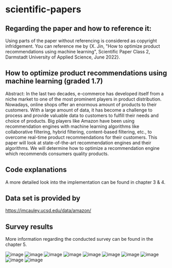 # scientific-papers

## Regarding the paper and how to reference it:
Using parts of the paper without referencing is considered as copyright infridgement. You can reference me by {X. Jin, "How to optimize product recommendations using machine learning", Scientific Paper Class 2, Darmstadt University of Applied Science, June 2022}.
## How to optimize product recommendations using machine learning (graded 1.7)  
Abstract: In the last two decades, e-commerce has developed itself from a niche market to one of the most prominent players in product distribution. Nowadays, online shops offer an enormous amount of products to their customers. With a large amount of data, it has become a challenge to process and provide valuable data to customers to fulfill their needs and choice of products. Big players like Amazon have been using recommendation engines with machine learning algorithms like collaborative filtering, hybrid filtering, content-based filtering, etc., to overcome real-time product recommendations for their customers. This paper will look at state-of-the-art recommendation engines and their algorithms. We will determine how to optimize a recommendation engine which recommends consumers quality products.

## Code explanations
A more detailed look into the implementation can be found in chapter 3 & 4. 

## Data set is provided by 
https://jmcauley.ucsd.edu/data/amazon/

## Survey results
More information regarding the conducted survey can be found in the chapter 5.

![image](https://github.com/codingPineAppl3/scientific-papers/assets/51518928/becc1355-4225-4d10-9b83-e48587a0cae4)
![image](https://github.com/codingPineAppl3/scientific-papers/assets/51518928/5a063940-1291-447f-a829-9844f3aad9bf)
![image](https://github.com/codingPineAppl3/scientific-papers/assets/51518928/dd2887ec-d74c-4149-a837-fd7b9bf5893a)
![image](https://github.com/codingPineAppl3/scientific-papers/assets/51518928/a9197e9c-c81a-4410-b9d4-eee404309dfc)
![image](https://github.com/codingPineAppl3/scientific-papers/assets/51518928/a3e2e7db-1e9c-410a-bf6b-862531cdfafd)
![image](https://github.com/codingPineAppl3/scientific-papers/assets/51518928/efa234a8-82a0-4710-b062-3f51e0698794)
![image](https://github.com/codingPineAppl3/scientific-papers/assets/51518928/0aa2b966-3489-4961-9f19-1c4a717f8c5d)
![image](https://github.com/codingPineAppl3/scientific-papers/assets/51518928/092d7501-73ff-4a93-8cbf-f4956d06bea9)
![image](https://github.com/codingPineAppl3/scientific-papers/assets/51518928/ca8f598e-1d2e-480a-96a5-2f8d20cb462d)
![image](https://github.com/codingPineAppl3/scientific-papers/assets/51518928/2f285151-a1ac-4b67-8a87-0cbcddfc1e28)

